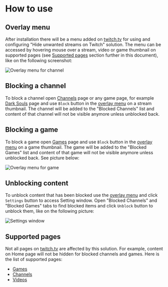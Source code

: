 # How to use
## Overlay menu
After installation there will be a menu added on [twitch.tv](http://www.twitch.tv/) for using and configuring "Hide unwanted streams on Twitch" solution. The menu can be accessed by hovering mouse over a stream, video or game thumbnail on supported pages (see [Supported pages](#supported-pages) section further in this document), like on the following screenshot:

![Overlay menu for channel](https://cdn.rawgit.com/LinogeFly/hide-unwanted-streams-on-twitch/73a09b4c344c9ffeec56dfd832297b037ce113a7/docs/screenshots/screenshot-1-640x400.png)

## Blocking a channel
To block a channel open [Channels](http://www.twitch.tv/directory/all) page or any game page, for example [Dark Souls](http://www.twitch.tv/directory/game/Dark%20Souls) page and use `Block` button in the [overlay menu](#overlay-menu) on a stream thumbnail. The channel will be added to the "Blocked Channels" list and content of that channel will not be visible anymore unless unblocked back.

## Blocking a game
To block a game open [Games](http://www.twitch.tv/directory) page and use `Block` button in the [overlay menu](#overlay-menu) on a game thumbnail. The game will be added to the "Blocked Games" list and content of that game will not be visible anymore unless unblocked back. See picture below:

![Overlay menu for game](https://cdn.rawgit.com/LinogeFly/hide-unwanted-streams-on-twitch/3c0123f6750857c7ddefdfd7b230badee793e412/docs/screenshots/screenshot-3-640x400.png)

## Unblocking content
To unblock content that has been blocked use the [overlay menu](#overlay-menu) and click `Settings` button to access Setting window. Open "Blocked Channels" and "Blocked Games" tabs to find blocked items and click `Unblock` button to unblock them, like on the following picture:

![Settings window](https://cdn.rawgit.com/LinogeFly/hide-unwanted-streams-on-twitch/338c2c3c037e1677fa136d9527cadb329721c161/docs/screenshots/screenshot-2-640x400.png)

## Supported pages
Not all pages on [twitch.tv](http://www.twitch.tv/) are affected by this solution. For example, content on Home page will not be hidden for blocked channels and games. Here is the list of supported pages:
- [Games](http://www.twitch.tv/directory)
- [Channels](http://www.twitch.tv/directory/all)
- [Videos](http://www.twitch.tv/directory/videos)

